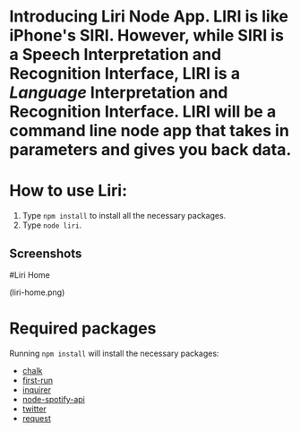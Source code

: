 # Introducing Liri Node App. LIRI is like iPhone's SIRI. However, while SIRI is a Speech Interpretation and Recognition Interface, LIRI is a _Language_ Interpretation and Recognition Interface. LIRI will be a command line node app that takes in parameters and gives you back data.


# How to use Liri:

1. Type `npm install` to install all the necessary packages. 
2. Type `node liri`.


## Screenshots
#Liri Home

(liri-home.png)


# Required packages
Running `npm install` will install the necessary packages:

- [chalk](https://www.npmjs.com/browse/keyword/chalk) 
- [first-run](https://www.npmjs.com/package/first-run) 
- [inquirer](https://www.npmjs.com/package/inquirer) 
- [node-spotify-api](https://www.npmjs.com/package/node-spotify-api) 
- [twitter](https://www.npmjs.com/package/twitter) 
- [request](https://www.npmjs.com/package/request) 
